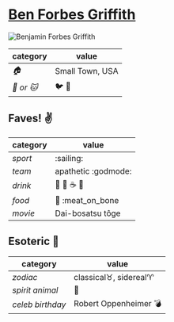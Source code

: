 # [Ben Forbes Griffith](https://github.com/Epicurean306)

![Benjamin Forbes Griffith](https://avatars3.githubusercontent.com/u/11682684?v=3&s=460)

| category | value |
|-----------|-------|
| _:house:_ | Small Town, USA |
| _:dog: or :cat:_ | :bird: :snake: |

## Faves! :v:

| category | value |
|----------|--------|
| _sport_  | :sailing: |
| _team_   | apathetic :godmode: |
| _drink_  | :beer: :wine_glass: :coffee: :tea: |
| _food_   | :sushi: :meat_on_bone |
| _movie_  | Dai-bosatsu tôge |

## Esoteric :crystal_ball:

| category | value |
|----------|-------|
| _zodiac_ | classical:taurus:, sidereal:aries: |
| _spirit animal_ | :dragon_face: |
| _celeb birthday_ | Robert Oppenheimer :bomb: |
